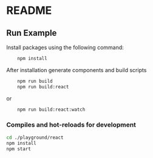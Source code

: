 # README

## Run Example

Install packages using the following command:

```bash
    npm install
```

After installation generate components and build scripts

```bash
    npm run build
    npm run build:react
```

or

```bash
    npm run build:react:watch
```


### Compiles and hot-reloads for development

```bash
cd ./playground/react
npm install
npm start
```
